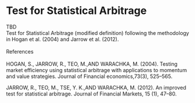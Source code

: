 # Test for Statistical Arbitrage 
TBD<br />
Test for Statistical Arbitrage (modified definition) following the methodology in Hogan et al. (2004) and Jarrow et al. (2012).
<br />
<br />
References <br />
<br />
HOGAN, S., JARROW, R., TEO, M.,AND WARACHKA, M. (2004). Testing market efficiency using statistical arbitrage with applications to momentum and value strategies. Journal of Financial economics,73(3), 525–565.

JARROW, R., TEO, M., TSE, Y. K.,AND WARACHKA, M. (2012). An improved test for statistical arbitrage. Journal of Financial Markets, 15 (1), 47–80.
